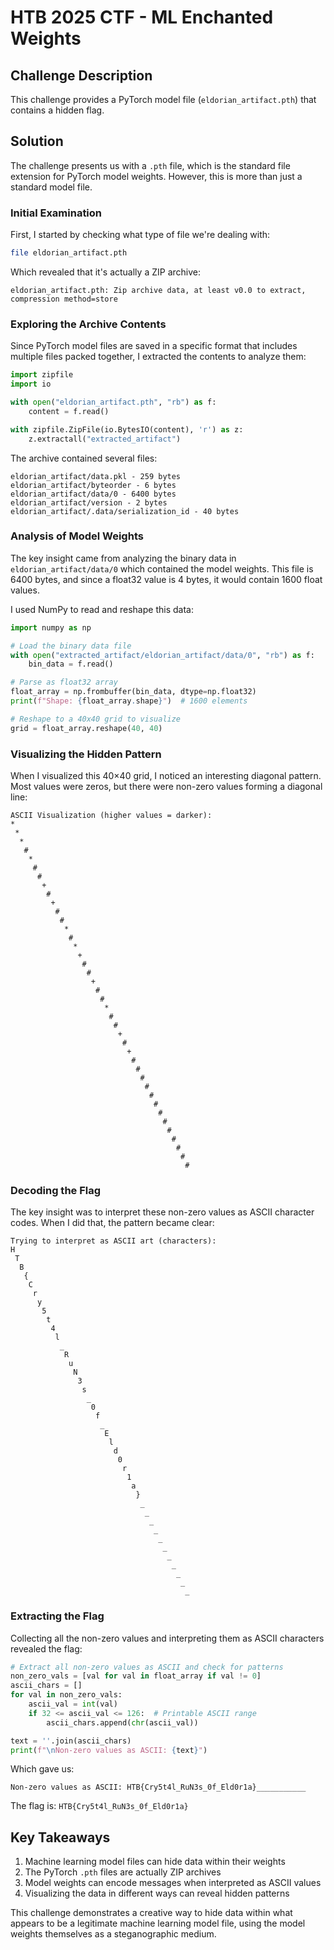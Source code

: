 # HTB 2025 CTF - ML Enchanted Weights

## Challenge Description
This challenge provides a PyTorch model file (`eldorian_artifact.pth`) that contains a hidden flag.

## Solution

The challenge presents us with a `.pth` file, which is the standard file extension for PyTorch model weights. However, this is more than just a standard model file.

### Initial Examination

First, I started by checking what type of file we're dealing with:

```bash
file eldorian_artifact.pth
```

Which revealed that it's actually a ZIP archive:

```
eldorian_artifact.pth: Zip archive data, at least v0.0 to extract, compression method=store
```

### Exploring the Archive Contents

Since PyTorch model files are saved in a specific format that includes multiple files packed together, I extracted the contents to analyze them:

```python
import zipfile
import io

with open("eldorian_artifact.pth", "rb") as f:
    content = f.read()

with zipfile.ZipFile(io.BytesIO(content), 'r') as z:
    z.extractall("extracted_artifact")
```

The archive contained several files:

```
eldorian_artifact/data.pkl - 259 bytes
eldorian_artifact/byteorder - 6 bytes
eldorian_artifact/data/0 - 6400 bytes
eldorian_artifact/version - 2 bytes
eldorian_artifact/.data/serialization_id - 40 bytes
```

### Analysis of Model Weights

The key insight came from analyzing the binary data in `eldorian_artifact/data/0` which contained the model weights. This file is 6400 bytes, and since a float32 value is 4 bytes, it would contain 1600 float values.

I used NumPy to read and reshape this data:

```python
import numpy as np

# Load the binary data file
with open("extracted_artifact/eldorian_artifact/data/0", "rb") as f:
    bin_data = f.read()

# Parse as float32 array
float_array = np.frombuffer(bin_data, dtype=np.float32)
print(f"Shape: {float_array.shape}")  # 1600 elements

# Reshape to a 40x40 grid to visualize
grid = float_array.reshape(40, 40)
```

### Visualizing the Hidden Pattern

When I visualized this 40×40 grid, I noticed an interesting diagonal pattern. Most values were zeros, but there were non-zero values forming a diagonal line:

```
ASCII Visualization (higher values = darker):
*                                       
 *                                      
  *                                     
   #                                    
    *                                   
     #                                  
      #                                 
       +                                
        #                               
         +                              
          #                             
           #                            
            *                           
             #                          
              *                         
               +                        
                #                       
                 #                      
                  +                     
                   #                    
                    #                   
                     *                  
                      #                 
                       #                
                        +               
                         #              
                          +             
                           #            
                            #           
                             #          
                              #         
                               #        
                                #       
                                 #      
                                  #     
                                   #    
                                    #   
                                     #  
                                      # 
                                       #
```

### Decoding the Flag

The key insight was to interpret these non-zero values as ASCII character codes. When I did that, the pattern became clear:

```
Trying to interpret as ASCII art (characters):
H                                       
 T                                      
  B                                     
   {                                    
    C                                   
     r                                  
      y                                 
       5                                
        t                               
         4                              
          l                             
           _                            
            R                           
             u                          
              N                         
               3                        
                s                       
                 _                      
                  0                     
                   f                    
                    _                   
                     E                  
                      l                 
                       d                
                        0               
                         r              
                          1             
                           a            
                            }           
                             _          
                              _         
                               _        
                                _       
                                 _      
                                  _     
                                   _    
                                    _   
                                     _  
                                      _ 
                                       _
```

### Extracting the Flag

Collecting all the non-zero values and interpreting them as ASCII characters revealed the flag:

```python
# Extract all non-zero values as ASCII and check for patterns
non_zero_vals = [val for val in float_array if val != 0]
ascii_chars = []
for val in non_zero_vals:
    ascii_val = int(val)
    if 32 <= ascii_val <= 126:  # Printable ASCII range
        ascii_chars.append(chr(ascii_val))

text = ''.join(ascii_chars)
print(f"\nNon-zero values as ASCII: {text}")
```

Which gave us:

```
Non-zero values as ASCII: HTB{Cry5t4l_RuN3s_0f_Eld0r1a}___________
```

The flag is: `HTB{Cry5t4l_RuN3s_0f_Eld0r1a}`

## Key Takeaways

1. Machine learning model files can hide data within their weights
2. The PyTorch `.pth` files are actually ZIP archives
3. Model weights can encode messages when interpreted as ASCII values
4. Visualizing the data in different ways can reveal hidden patterns

This challenge demonstrates a creative way to hide data within what appears to be a legitimate machine learning model file, using the model weights themselves as a steganographic medium.
